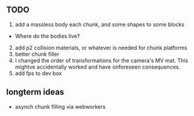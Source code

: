 ## TODO

1. add a massless body each chunk, and some shapes to some blocks 
  - Where do the bodies live?
2. add p2 collision materials, or whatever is needed for chunk platforms
3. better chunk filler
4. I changed the order of transformations for the camera's MV mat. This mightve accidentally worked and have onforeseen consequences.
5. add fps to dev box

## longterm ideas
- asynch chunk filling via webworkers